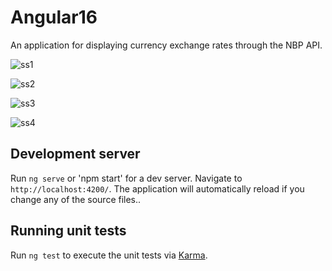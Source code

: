 # Angular16
An application for displaying currency exchange rates through the NBP API.

![ss1](https://github.com/JakKaczmarek/Angular16/assets/122673476/6d861d4b-6a7c-481d-9ff1-9af14bf61889)

![ss2](https://github.com/JakKaczmarek/Angular16/assets/122673476/c7ea2d1d-3de9-43ad-918e-dd25d91788e1)

![ss3](https://github.com/JakKaczmarek/Angular16/assets/122673476/c64c5987-c02d-4305-8aeb-2852b85bbe95)

![ss4](https://github.com/JakKaczmarek/Angular16/assets/122673476/e05d8884-24cf-48b5-915f-c6896cde77d8)




## Development server

Run `ng serve` or 'npm start' for a dev server. Navigate to `http://localhost:4200/`. The application will automatically reload if you change any of the source files..

## Running unit tests

Run `ng test` to execute the unit tests via [Karma](https://karma-runner.github.io).

